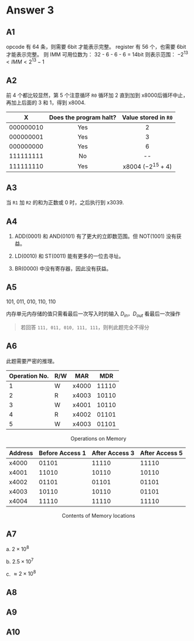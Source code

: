 # Answer 3

## A1

opcode 有 64 条，则需要 6bit 才能表示完整。
register 有 56 个，也需要 6bit 才能表示完整。
则 IMM 可⽤位数为： 32 - 6 - 6 - 6 = 14bit
则表示范围： $-2^{13}<IMM<2^{13}-1$

## A2

前 4 个都比较显然，第 5 个注意循环 `R0` 循环加 2 直到加到 x8000后循环中止，再加上后面的 3 和 1，得到 x8004.

|   **X**   | Does the program halt? | Value stored in `R0` |
| :-------: | :--------------------: | :------------------: |
| 000000010 |          Yes           |          2           |
| 000000001 |          Yes           |          3           |
| 000000000 |          Yes           |          6           |
| 111111111 |           No           |          --          |
| 111111110 |          Yes           | x8004 ($-2^{15}+4$)  |

## A3

当 `R1` 加 `R2` 的和为正数或 0 时，之后执行到 x3039.

## A4

1. ADD(0001) 和 AND(0101) 有了更⼤的⽴即数范围。但 NOT(1001) 没有获益。

2. LD(0010) 和 ST(0011) 能有更多的⼀位去寻址。

3. BR(0000) 中没有寄存器，因此没有获益。

## A5

101, 011, 010, 110, 110

内存单元内存储的值只需看最后一次写入时的输入 $D_{in}$，$D_{out}$ 看最后一次操作

> 若回答 `111, 011, 010, 111, 111`，则判此题完全不得分

## A6

此题需要严密的推理。

| Operation No. | R/W  | MAR   | MDR   |
| ------------- | ---- | ----- | ----- |
| 1             | W    | x4000 | 11110 |
| 2             | R    | x4003 | 10110 |
| 3             | W    | x4001 | 10110 |
| 4             | R    | x4002 | 01101 |
| 5             | W    | x4003 | 01101 |

<center>Operations on Memory</center>

| Address | Before Access 1 | After Access 3 | After Access 5 |
| ------- | --------------- | -------------- | -------------- |
| x4000   | 01101           | 11110          | 11110          |
| x4001   | 11010           | 10110          | 10110          |
| x4002   | 01101           | 01101          | 01101          |
| x4003   | 10110           | 10110          | 01101          |
| x4004   | 11110           | 11110          | 11110          |

<center>Contents of Memory locations</center>

## A7

a. $2\times10^8$

b. $2.5\times10^7$

c. $\approx2\times10^8$

## A8

## A9

## A10
